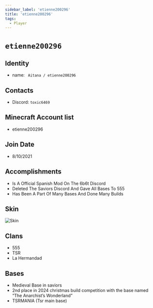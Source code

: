 ```yaml
---
sidebar_label: 'etienne200296'
title: 'etienne200296'
tags:
  - Player
---
```


# `etienne200296`

## Identity
* name: ` Aitana / etienne200296` 

## Contacts
* Discord: `toxic6469`

## Minecraft Account list
* etienne200296

## Join Date
*  8/10/2021

## Accomplishments
* Is A Official Spanish Mod On The 6b6t Discord
* Deleted The Saviors Discord And Gave All Bases To 555
* Has Been A Part Of Many Bases And Done Many Builds



## Skin
![Skin](https://s.namemc.com/3d/skin/body.png?id=e2039446ac54354f&model=slim&width=256&height=256)

## Clans 
* 555
* TSR
* La Hermandad

## Bases
* Medieval Base in saviors 
* 2nd place in 2024 christmas build competition with the base named “The Anarchist’s Wonderland”
* TSRMANIA (Tsr main base)